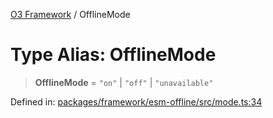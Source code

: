 [O3 Framework](../API.md) / OfflineMode

# Type Alias: OfflineMode

> **OfflineMode** = `"on"` \| `"off"` \| `"unavailable"`

Defined in: [packages/framework/esm-offline/src/mode.ts:34](https://github.com/its-kios09/openmrs-esm-core/blob/main/packages/framework/esm-offline/src/mode.ts#L34)
